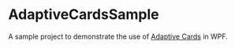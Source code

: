 # AdaptiveCardsSample

A sample project to demonstrate the use of [Adaptive Cards](https://adaptivecards.io/) in WPF.
